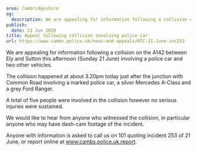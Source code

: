 ```yaml
area: Cambridgeshire
og:
  description: We are appealing for information following a collision on the A142 between Ely and Sutton this afternoon (Sunday 21 June) involving a police car and two other vehicles.
publish:
  date: 21 Jun 2020
title: Appeal following collision involving police car
url: https://www.cambs.police.uk/news-and-appeals/RTC-21-June-inc253
```

We are appealing for information following a collision on the A142 between Ely and Sutton this afternoon (Sunday 21 June) involving a police car and two other vehicles.

The collision happened at about 3.20pm today just after the junction with Common Road involving a marked police car, a silver Mercedes A-Class and a grey Ford Ranger.

A total of five people were involved in the collision however no serious injuries were sustained.

We would like to hear from anyone who witnessed the collision, in particular anyone who may have dash-cam footage of the incident.

Anyone with information is asked to call us on 101 quoting incident 253 of 21 June, or report online at www.cambs.police.uk.report.
